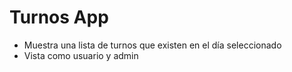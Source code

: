 # Turnos App

- Muestra una lista de turnos que existen en el día seleccionado
- Vista como usuario y admin